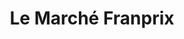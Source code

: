 ---
title: "Le Marché Franprix"
url: /le-perreux-sur-marne/le-marche-franprix-rue-de-la-station/
shop: commodité
---
